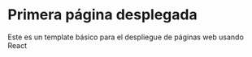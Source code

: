 # Primera página desplegada

Este es un template básico para el despliegue de páginas web usando React

